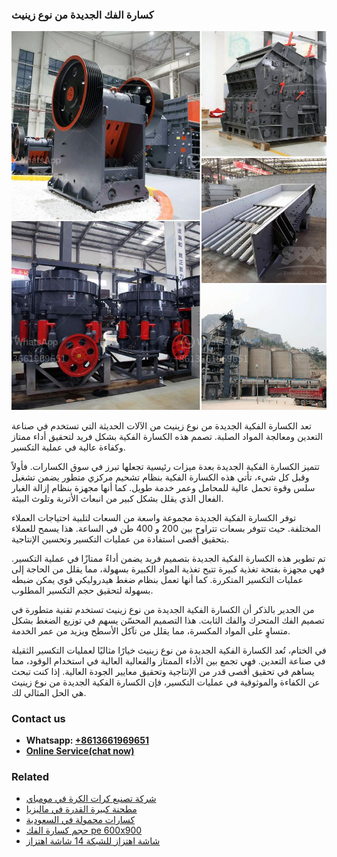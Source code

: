 <h3>كسارة الفك الجديدة من نوع زينيث</h3><img src='1701852818.jpg' alt=''><p>تعد الكسارة الفكية الجديدة من نوع زينيث من الآلات الحديثة التي تستخدم في صناعة التعدين ومعالجة المواد الصلبة. تصمم هذه الكسارة الفكية بشكل فريد لتحقيق أداء ممتاز وكفاءة عالية في عملية التكسير.</p><p>تتميز الكسارة الفكية الجديدة بعدة ميزات رئيسية تجعلها تبرز في سوق الكسارات. فأولاً وقبل كل شيء، تأتي هذه الكسارة الفكية بنظام تشحيم مركزي متطور يضمن تشغيل سلس وقوة تحمل عالية للمحامل وعمر خدمة طويل. كما أنها مجهزة بنظام إزالة الغبار الفعال الذي يقلل بشكل كبير من انبعاث الأتربة وتلوث البيئة.</p><p>توفر الكسارة الفكية الجديدة مجموعة واسعة من السعات لتلبية احتياجات العملاء المختلفة. حيث تتوفر بسعات تتراوح بين 200 و 400 طن في الساعة. هذا يسمح للعملاء بتحقيق أقصى استفادة من عمليات التكسير وتحسين الإنتاجية.</p><p>تم تطوير هذه الكسارة الفكية الجديدة بتصميم فريد يضمن أداءً ممتازًا في عملية التكسير. فهي مجهزة بفتحة تغذية كبيرة تتيح تغذية المواد الكبيرة بسهولة، مما يقلل من الحاجة إلى عمليات التكسير المتكررة. كما أنها تعمل بنظام ضغط هيدروليكي قوي يمكن ضبطه بسهولة لتحقيق حجم التكسير المطلوب.</p><p>من الجدير بالذكر أن الكسارة الفكية الجديدة من نوع زينيث تستخدم تقنية متطورة في تصميم الفك المتحرك والفك الثابت. هذا التصميم المحسّن يسهم في توزيع الضغط بشكل متساوٍ على المواد المكسرة، مما يقلل من تآكل الأسطح ويزيد من عمر الخدمة.</p><p>في الختام، تُعد الكسارة الفكية الجديدة من نوع زينيث خيارًا مثاليًا لعمليات التكسير الثقيلة في صناعة التعدين. فهي تجمع بين الأداء الممتاز والفعالية العالية في استخدام الوقود، مما يساهم في تحقيق أقصى قدر من الإنتاجية وتحقيق معايير الجودة العالية. إذا كنت تبحث عن الكفاءة والموثوقية في عمليات التكسير، فإن الكسارة الفكية الجديدة من نوع زينيث هي الحل المثالي لك.</p><h3>Contact us</h3><ul><li><strong>Whatsapp:&nbsp;<a href="https://wa.me/8613661969651">+8613661969651</a></strong></li><li><a href="https://swt.shibang-china.com/?git&amp;zhl&amp;كسارة الفك الجديدة من نوع زينيث"><strong>Online Service(chat now)</strong></a></li></ul><h3>Related</h3><ul><li><a href='شركة تصنيع كرات الكرة في مومباي.md'>شركة تصنيع كرات الكرة في مومباي</a></li><li><a href='مطحنة كبيرة القدرة في ماليزيا.md'>مطحنة كبيرة القدرة في ماليزيا</a></li><li><a href='كسارات محمولة في السعودية.md'>كسارات محمولة في السعودية</a></li><li><a href='حجم كسارة الفك pe 600x900.md'>حجم كسارة الفك pe 600x900</a></li><li><a href='شاشة اهتزاز للشبكة 14 شاشة اهتزاز.md'>شاشة اهتزاز للشبكة 14 شاشة اهتزاز</a></li></ul>